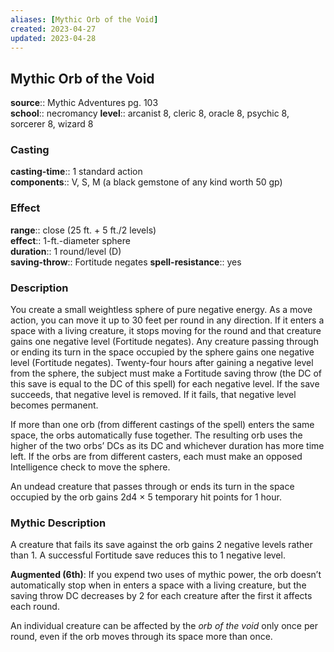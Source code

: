 ```yaml
---
aliases: [Mythic Orb of the Void]
created: 2023-04-27
updated: 2023-04-28
---
```


## Mythic Orb of the Void

**source**:: Mythic Adventures pg. 103  
**school**:: necromancy
**level**:: arcanist 8, cleric 8, oracle 8, psychic 8, sorcerer 8, wizard 8

### Casting

**casting-time**:: 1 standard action  
**components**:: V, S, M (a black gemstone of any kind worth 50 gp)

### Effect

**range**:: close (25 ft. + 5 ft./2 levels)  
**effect**:: 1-ft.-diameter sphere  
**duration**:: 1 round/level (D)  
**saving-throw**:: Fortitude negates
**spell-resistance**:: yes

### Description

You create a small weightless sphere of pure negative energy. As a move action, you can move it up to 30 feet per round in any direction. If it enters a space with a living creature, it stops moving for the round and that creature gains one negative level (Fortitude negates). Any creature passing through or ending its turn in the space occupied by the sphere gains one negative level (Fortitude negates). Twenty-four hours after gaining a negative level from the sphere, the subject must make a Fortitude saving throw (the DC of this save is equal to the DC of this spell) for each negative level. If the save succeeds, that negative level is removed. If it fails, that negative level becomes permanent.  
  
If more than one orb (from different castings of the spell) enters the same space, the orbs automatically fuse together. The resulting orb uses the higher of the two orbs’ DCs as its DC and whichever duration has more time left. If the orbs are from different casters, each must make an opposed Intelligence check to move the sphere.  
  
An undead creature that passes through or ends its turn in the space occupied by the orb gains 2d4 × 5 temporary hit points for 1 hour.

### Mythic Description

A creature that fails its save against the orb gains 2 negative levels rather than 1. A successful Fortitude save reduces this to 1 negative level.  
  
**Augmented (6th)**: If you expend two uses of mythic power, the orb doesn’t automatically stop when in enters a space with a living creature, but the saving throw DC decreases by 2 for each creature after the first it affects each round.  
  
An individual creature can be affected by the *orb of the void* only once per round, even if the orb moves through its space more than once.

